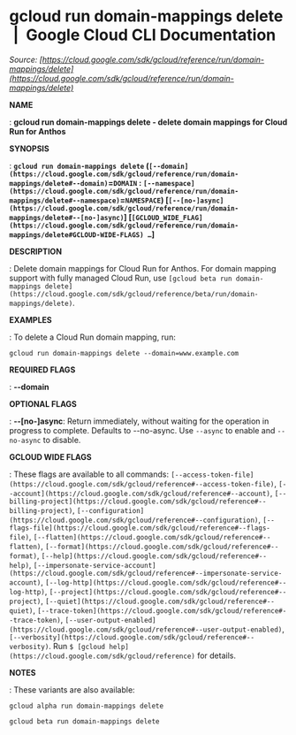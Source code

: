 # gcloud run domain-mappings delete  |  Google Cloud CLI Documentation

*Source: [https://cloud.google.com/sdk/gcloud/reference/run/domain-mappings/delete](https://cloud.google.com/sdk/gcloud/reference/run/domain-mappings/delete)*

**NAME**

: **gcloud run domain-mappings delete - delete domain mappings for Cloud Run for Anthos**

**SYNOPSIS**

: **`gcloud run domain-mappings delete` (`[--domain](https://cloud.google.com/sdk/gcloud/reference/run/domain-mappings/delete#--domain)`=`DOMAIN` : `[--namespace](https://cloud.google.com/sdk/gcloud/reference/run/domain-mappings/delete#--namespace)`=`NAMESPACE`) [`[--[no-]async](https://cloud.google.com/sdk/gcloud/reference/run/domain-mappings/delete#--[no-]async)`] [`[GCLOUD_WIDE_FLAG](https://cloud.google.com/sdk/gcloud/reference/run/domain-mappings/delete#GCLOUD-WIDE-FLAGS) …`]**

**DESCRIPTION**

: Delete domain mappings for Cloud Run for Anthos.
For domain mapping support with fully managed Cloud Run, use `[gcloud beta run
domain-mappings delete](https://cloud.google.com/sdk/gcloud/reference/beta/run/domain-mappings/delete)`.

**EXAMPLES**

: To delete a Cloud Run domain mapping, run:

```
gcloud run domain-mappings delete --domain=www.example.com
```

**REQUIRED FLAGS**

: **--domain**

**OPTIONAL FLAGS**

: **--[no-]async**:
Return immediately, without waiting for the operation in progress to complete.
Defaults to --no-async. Use `--async` to enable and
`--no-async` to disable.

**GCLOUD WIDE FLAGS**

: These flags are available to all commands: `[--access-token-file](https://cloud.google.com/sdk/gcloud/reference#--access-token-file)`,
`[--account](https://cloud.google.com/sdk/gcloud/reference#--account)`, `[--billing-project](https://cloud.google.com/sdk/gcloud/reference#--billing-project)`,
`[--configuration](https://cloud.google.com/sdk/gcloud/reference#--configuration)`,
`[--flags-file](https://cloud.google.com/sdk/gcloud/reference#--flags-file)`,
`[--flatten](https://cloud.google.com/sdk/gcloud/reference#--flatten)`, `[--format](https://cloud.google.com/sdk/gcloud/reference#--format)`, `[--help](https://cloud.google.com/sdk/gcloud/reference#--help)`, `[--impersonate-service-account](https://cloud.google.com/sdk/gcloud/reference#--impersonate-service-account)`,
`[--log-http](https://cloud.google.com/sdk/gcloud/reference#--log-http)`,
`[--project](https://cloud.google.com/sdk/gcloud/reference#--project)`, `[--quiet](https://cloud.google.com/sdk/gcloud/reference#--quiet)`, `[--trace-token](https://cloud.google.com/sdk/gcloud/reference#--trace-token)`, `[--user-output-enabled](https://cloud.google.com/sdk/gcloud/reference#--user-output-enabled)`,
`[--verbosity](https://cloud.google.com/sdk/gcloud/reference#--verbosity)`.
Run `$ [gcloud help](https://cloud.google.com/sdk/gcloud/reference)` for details.

**NOTES**

: These variants are also available:

```
gcloud alpha run domain-mappings delete
```

```
gcloud beta run domain-mappings delete
```
